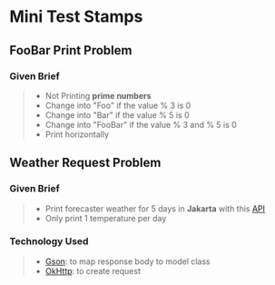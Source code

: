 # Mini Test Stamps

## FooBar Print Problem
### Given Brief

> - Not Printing **prime numbers**
> - Change into "Foo" if the value % 3 is 0
> - Change into "Bar" if the value % 5 is 0
> - Change into "FooBar" if the value % 3 and % 5 is 0
> - Print horizontally

## Weather Request Problem
### Given Brief

> - Print forecaster weather for 5 days in **Jakarta** with this [API](http://openweathermap.org)
> - Only print 1 temperature per day

### Technology Used
> - [Gson](https://github.com/google/gson): to map response body to model class
> - [OkHttp](https://square.github.io/okhttp): to create request